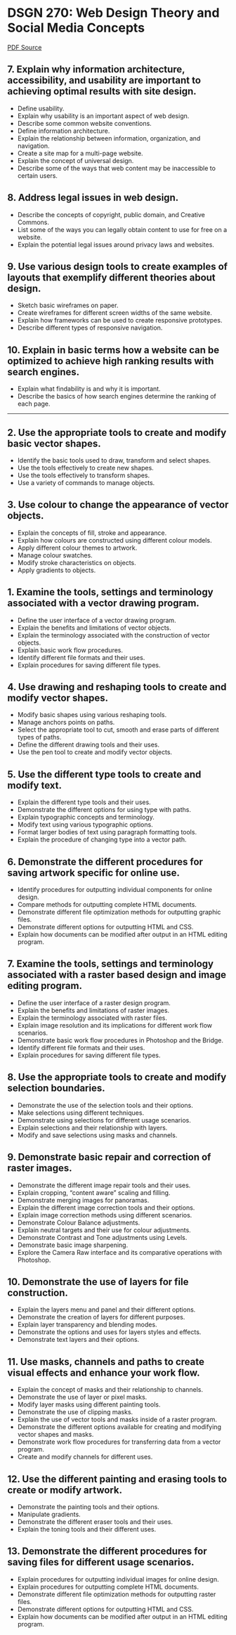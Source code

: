 # DSGN 270: Web Design Theory and Social Media Concepts
[PDF Source](DSGN_270.pdf)

## 7. Explain why information architecture, accessibility, and usability are important to achieving optimal results with site design.
- Define usability.
- Explain why usability is an important aspect of web design.
- Describe some common website conventions.
- Define information architecture.
- Explain the relationship between information, organization, and navigation.
- Create a site map for a multi-page website.
- Explain the concept of universal design.
- Describe some of the ways that web content may be inaccessible to certain users.

## 8. Address legal issues in web design.
- Describe the concepts of copyright, public domain, and Creative Commons.
- List some of the ways you can legally obtain content to use for free on a website.
- Explain the potential legal issues around privacy laws and websites.

## 9. Use various design tools to create examples of layouts that exemplify different theories about design.
- Sketch basic wireframes on paper.
- Create wireframes for different screen widths of the same website.
- Explain how frameworks can be used to create responsive prototypes.
- Describe different types of responsive navigation.

## 10. Explain in basic terms how a website can be optimized to achieve high ranking results with search engines.
- Explain what findability is and why it is important.
- Describe the basics of how search engines determine the ranking of each page.

---

## 2. Use the appropriate tools to create and modify basic vector shapes.
- Identify the basic tools used to draw, transform and select shapes. 
- Use the tools effectively to create new shapes.
- Use the tools effectively to transform shapes.
- Use a variety of commands to manage objects. 

## 3. Use colour to change the appearance of vector objects.
- Explain the concepts of fill, stroke and appearance.
- Explain how colours are constructed using different colour models. 
- Apply different colour themes to artwork.
- Manage colour swatches.
- Modify stroke characteristics on objects.
- Apply gradients to objects.

## 1. Examine the tools, settings and terminology associated with a vector drawing program.
- Define the user interface of a vector drawing program.
- Explain the benefits and limitations of vector objects.
- Explain the terminology associated with the construction of vector objects. 
- Explain basic work flow procedures.
- Identify different file formats and their uses.
- Explain procedures for saving different file types.

## 4. Use drawing and reshaping tools to create and modify vector shapes.
- Modify basic shapes using various reshaping tools.
- Manage anchors points on paths.
- Select the appropriate tool to cut, smooth and erase parts of different types of paths. 
- Define the different drawing tools and their uses.
- Use the pen tool to create and modify vector objects.

## 5. Use the different type tools to create and modify text.
- Explain the different type tools and their uses.
- Demonstrate the different options for using type with paths. 
- Explain typographic concepts and terminology.
- Modify text using various typographic options.
- Format larger bodies of text using paragraph formatting tools.
- Explain the procedure of changing type into a vector path.

## 6. Demonstrate the different procedures for saving artwork specific for online use.
- Identify procedures for outputting individual components for online design.
- Compare methods for outputting complete HTML documents.
- Demonstrate different file optimization methods for outputting graphic files.
- Demonstrate different options for outputting HTML and CSS.
- Explain how documents can be modified after output in an HTML editing program.

## 7. Examine the tools, settings and terminology associated with a raster based design and image editing program.
- Define the user interface of a raster design program.
- Explain the benefits and limitations of raster images.
- Explain the terminology associated with raster files.
- Explain image resolution and its implications for different work flow scenarios. 
- Demonstrate basic work flow procedures in Photoshop and the Bridge.
- Identify different file formats and their uses.
- Explain procedures for saving different file types.

## 8. Use the appropriate tools to create and modify selection boundaries.
- Demonstrate the use of the selection tools and their options. 
- Make selections using different techniques.
- Demonstrate using selections for different usage scenarios. 
- Explain selections and their relationship with layers.
- Modify and save selections using masks and channels.

## 9. Demonstrate basic repair and correction of raster images.
- Demonstrate the different image repair tools and their uses. 
- Explain cropping, “content aware” scaling and filling.
- Demonstrate merging images for panoramas.
- Explain the different image correction tools and their options. 
- Explain image correction methods using different scenarios. 
- Demonstrate Colour Balance adjustments.
- Explain neutral targets and their use for colour adjustments.
- Demonstrate Contrast and Tone adjustments using Levels.
- Demonstrate basic image sharpening.
- Explore the Camera Raw interface and its comparative operations with Photoshop.

## 10. Demonstrate the use of layers for file construction.
- Explain the layers menu and panel and their different options. 
- Demonstrate the creation of layers for different purposes. 
- Explain layer transparency and blending modes.
- Demonstrate the options and uses for layers styles and effects. 
- Demonstrate text layers and their options.

## 11. Use masks, channels and paths to create visual effects and enhance your work flow.
- Explain the concept of masks and their relationship to channels. 
- Demonstrate the use of layer or pixel masks.
- Modify layer masks using different painting tools.
- Demonstrate the use of clipping masks.
- Explain the use of vector tools and masks inside of a raster program.
- Demonstrate the different options available for creating and modifying vector shapes and masks. 
- Demonstrate work flow procedures for transferring data from a vector program.
- Create and modify channels for different uses.

## 12. Use the different painting and erasing tools to create or modify artwork.
- Demonstrate the painting tools and their options. 
- Manipulate gradients.
- Demonstrate the different eraser tools and their uses.
- Explain the toning tools and their different uses.

## 13. Demonstrate the different procedures for saving files for different usage scenarios.
- Explain procedures for outputting individual images for online design.
- Explain procedures for outputting complete HTML documents.
- Demonstrate different file optimization methods for outputting raster files.
- Demonstrate different options for outputting HTML and CSS.
- Explain how documents can be modified after output in an HTML editing program.